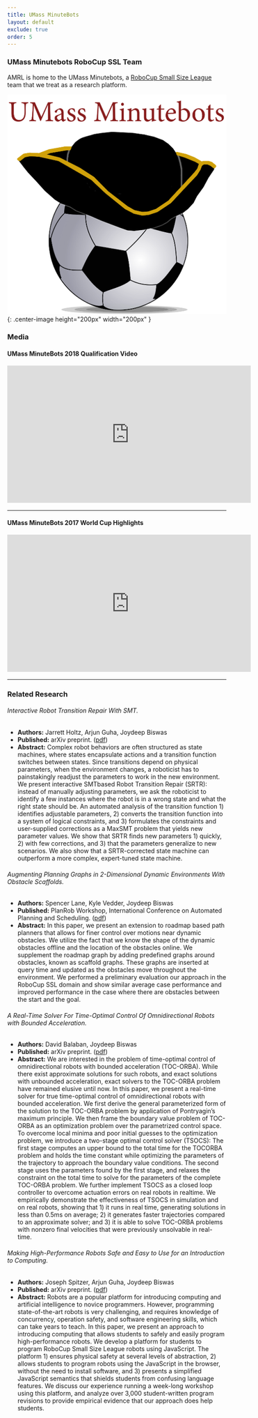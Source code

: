 ```yaml
---
title: UMass MinuteBots
layout: default
exclude: true
order: 5
---
```


### UMass Minutebots RoboCup SSL Team

AMRL is home to the UMass Minutebots, a [RoboCup Small Size League](http://wiki.robocup.org/Small_Size_League) team that we treat as a research platform.

![UMass Minutebots Logo](assets/images/umassminutebotscoloredlogo512x512.png){: .center-image height="200px" width="200px" }

### Media

#### UMass MinuteBots 2018 Qualification Video

<div align="center">
<iframe width="560" height="315" src="https://www.youtube.com/embed/NlYVthtSh2M" frameborder="0" allow="autoplay; encrypted-media" allowfullscreen=""></iframe>
</div>

---

#### UMass MinuteBots 2017 World Cup Highlights

<div align="center">
<iframe width="560" height="315" src="https://www.youtube.com/embed/pJw_yZ2q7Jg" frameborder="0" allow="autoplay; encrypted-media" allowfullscreen=""></iframe>
</div>

---

### Related Research

###### Interactive Robot Transition Repair With SMT.
 - **Authors:** Jarrett Holtz, Arjun Guha, Joydeep Biswas
 - **Published:** arXiv preprint. ([pdf](https://www.joydeepb.com/Publications/arxiv_srtr.pdf))
 - **Abstract:** Complex robot behaviors are often structured as state machines, where states encapsulate actions and a transition function switches between states. Since transitions depend on physical parameters, when the environment changes, a roboticist has to painstakingly readjust the parameters to work in the new environment. We present interactive SMTbased Robot Transition Repair (SRTR): instead of manually adjusting parameters, we ask the roboticist to identify a few instances where the robot is in a wrong state and what the right state should be. An automated analysis of the transition function 1) identifies adjustable parameters, 2) converts the transition function into a system of logical constraints, and 3) formulates the constraints and user-supplied corrections as a MaxSMT problem that yields new parameter values. We show that SRTR finds new parameters 1) quickly, 2) with few corrections, and 3) that the parameters generalize to new scenarios. We also show that a SRTR-corrected state machine can outperform a more complex, expert-tuned state machine.

###### Augmenting Planning Graphs in 2-Dimensional Dynamic Environments With Obstacle Scaffolds.
 - **Authors:** Spencer Lane, Kyle Vedder, Joydeep Biswas
 - **Published:** PlanRob Workshop, International Conference on Automated Planning and Scheduling. ([pdf](https://www.joydeepb.com/Publications/planrob2017_scaffold.pdf))
 - **Abstract:** In this paper, we present an extension to roadmap based path planners that allows for finer control over motions near dynamic obstacles. We utilize the fact that we know the shape of the dynamic obstacles offline and the location of the obstacles online. We supplement the roadmap graph by adding predefined graphs around obstacles, known as scaffold graphs. These graphs are inserted at query time and updated as the obstacles move throughout the environment. We performed a preliminary evaluation our approach in the RoboCup SSL domain and show similar average case performance and improved performance in the case where there are obstacles between the start and the goal.

###### A Real-Time Solver For Time-Optimal Control Of Omnidirectional Robots with Bounded Acceleration.
 - **Authors:** David Balaban, Joydeep Biswas
 - **Published:** arXiv preprint. ([pdf](https://www.joydeepb.com/Publications/arxiv_tsocs.pdf))
 - **Abstract:** We are interested in the problem of time-optimal control of omnidirectional robots with bounded acceleration (TOC-ORBA). While there exist approximate solutions for such robots, and exact solutions with unbounded acceleration, exact solvers to the TOC-ORBA problem have remained elusive until now. In this paper, we present a real-time solver for true time-optimal control of omnidirectional robots with bounded acceleration. We first derive the general parameterized form of the solution to the TOC-ORBA problem by application of Pontryagin’s maximum principle. We then frame the boundary value problem of TOC-ORBA as an optimization problem over the parametrized control space. To overcome local minima and poor initial guesses to the optimization problem, we introduce a two-stage optimal control solver (TSOCS): The first stage computes an upper bound to the total time for the TOCORBA problem and holds the time constant while optimizing the parameters of the trajectory to approach the boundary value conditions. The second stage uses the parameters found by the first stage, and relaxes the constraint on the total time to solve for the parameters of the complete TOC-ORBA problem. We further implement TSOCS as a closed loop controller to overcome actuation errors on real robots in realtime. We empirically demonstrate the effectiveness of TSOCS in simulation and on real robots, showing that 1) it runs in real time, generating solutions in less than 0.5ms on average; 2) it generates faster trajectories compared to an approximate solver; and 3) it is able to solve TOC-ORBA problems with nonzero final velocities that were previously unsolvable in real-time.

###### Making High-Performance Robots Safe and Easy to Use for an Introduction to Computing.
 - **Authors:** Joseph Spitzer, Arjun Guha, Joydeep Biswas
 - **Published:** arXiv preprint. ([pdf](https://arxiv.org/pdf/1909.03110.pdf))
 - **Abstract:** Robots are a popular platform for introducing computing and artificial intelligence to novice programmers. However, programming state-of-the-art robots is very challenging, and requires knowledge of concurrency, operation safety, and software engineering skills, which can take years to teach. In this paper, we present an approach to introducing computing that allows students to safely and easily program high-performance robots. We develop a platform for students to program RoboCup Small Size League robots using JavaScript. The platform 1) ensures physical safety at several levels of abstraction, 2) allows students to program robots using the JavaScript in the browser, without the need to install software, and 3) presents a simplified JavaScript semantics that shields students from confusing language features. We discuss our experience running a week-long workshop using this platform, and analyze over 3,000 student-written program revisions to provide empirical evidence that our approach does help students.
